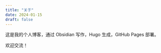 ```yaml
---
title: "关于"
date: 2024-01-15
draft: false
---
```


这是我的个人博客，通过 Obsidian 写作，Hugo 生成，GitHub Pages 部署。

欢迎交流！
